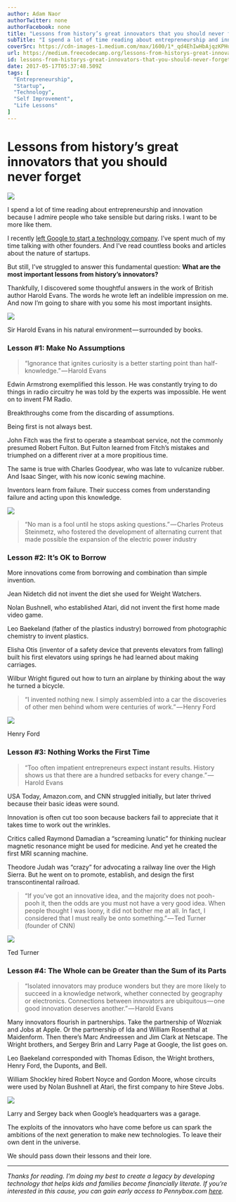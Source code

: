 ```yaml
---
author: Adam Naor
authorTwitter: none
authorFacebook: none
title: "Lessons from history’s great innovators that you should never forget"
subTitle: "I spend a lot of time reading about entrepreneurship and innovation because I admire people who take sensible but daring risks. I want to..."
coverSrc: https://cdn-images-1.medium.com/max/1600/1*_qd4EhIwHbAjqzKPHu8-Ig.jpeg
url: https://medium.freecodecamp.org/lessons-from-historys-great-innovators-that-you-should-never-forget-4d5e432adcde
id: lessons-from-historys-great-innovators-that-you-should-never-forget-4d5e432adcde
date: 2017-05-17T05:37:48.509Z
tags: [
  "Entrepreneurship",
  "Startup",
  "Technology",
  "Self Improvement",
  "Life Lessons"
]
---
```

# Lessons from history’s great innovators that you should never forget



![](https://cdn-images-1.medium.com/max/1600/1*_qd4EhIwHbAjqzKPHu8-Ig.jpeg)



I spend a lot of time reading about entrepreneurship and innovation because I admire people who take sensible but daring risks. I want to be more like them.

I recently [left Google to start a technology company](https://medium.freecodecamp.com/why-i-quit-google-and-built-an-app-that-teaches-personal-finance-to-kids-f0d125e1f07b). I’ve spent much of my time talking with other founders. And I’ve read countless books and articles about the nature of startups.

But still, I’ve struggled to answer this fundamental question: **What are the most important lessons from history’s innovators?**

Thankfully, I discovered some thoughtful answers in the work of British author Harold Evans. The words he wrote left an indelible impression on me. And now I’m going to share with you some his most important insights.



![](https://cdn-images-1.medium.com/max/1600/1*CHjNiM0if0qE8u25395fhA.jpeg)

Sir Harold Evans in his natural environment — surrounded by books.



### Lesson #1: Make No Assumptions

> “Ignorance that ignites curiosity is a better starting point than half-knowledge.” — Harold Evans

Edwin Armstrong exemplified this lesson. He was constantly trying to do things in radio circuitry he was told by the experts was impossible. He went on to invent FM Radio.

Breakthroughs come from the discarding of assumptions.

Being first is not always best.

John Fitch was the first to operate a steamboat service, not the commonly presumed Robert Fulton. But Fulton learned from Fitch’s mistakes and triumphed on a different river at a more propitious time.

The same is true with Charles Goodyear, who was late to vulcanize rubber. And Isaac Singer, with his now iconic sewing machine.

Inventors learn from failure. Their success comes from understanding failure and acting upon this knowledge.



![](https://cdn-images-1.medium.com/max/1600/1*JaYWdT4vHDboJ97UaQf4iA.jpeg)



> “No man is a fool until he stops asking questions.” — Charles Proteus Steinmetz, who fostered the development of alternating current that made possible the expansion of the electric power industry

### Lesson #2: It’s OK to Borrow

More innovations come from borrowing and combination than simple invention.

Jean Nidetch did not invent the diet she used for Weight Watchers.

Nolan Bushnell, who established Atari, did not invent the first home made video game.

Leo Baekeland (father of the plastics industry) borrowed from photographic chemistry to invent plastics.

Elisha Otis (inventor of a safety device that prevents elevators from falling) built his first elevators using springs he had learned about making carriages.

Wilbur Wright figured out how to turn an airplane by thinking about the way he turned a bicycle.

> “I invented nothing new. I simply assembled into a car the discoveries of other men behind whom were centuries of work.” — Henry Ford



![](https://cdn-images-1.medium.com/max/1600/1*nqe4y6Z7T7d4UTzOm-IFEQ.png)

Henry Ford



### Lesson #3: Nothing Works the First Time

> “Too often impatient entrepreneurs expect instant results. History shows us that there are a hundred setbacks for every change.” — Harold Evans

USA Today, Amazon.com, and CNN struggled initially, but later thrived because their basic ideas were sound.

Innovation is often cut too soon because backers fail to appreciate that it takes time to work out the wrinkles.

Critics called Raymond Damadian a “screaming lunatic” for thinking nuclear magnetic resonance might be used for medicine. And yet he created the first MRI scanning machine.

Theodore Judah was “crazy” for advocating a railway line over the High Sierra. But he went on to promote, establish, and design the first transcontinental railroad.

> “If you’ve got an innovative idea, and the majority does not pooh-pooh it, then the odds are you must not have a very good idea. When people thought I was loony, it did not bother me at all. In fact, I considered that I must really be onto something.” — Ted Turner (founder of CNN)



![](https://cdn-images-1.medium.com/max/1600/1*8MVwrWnyXYNzPE49nmnOJw.jpeg)

Ted Turner



### Lesson #4: The Whole can be Greater than the Sum of its Parts

> “Isolated innovators may produce wonders but they are more likely to succeed in a knowledge network, whether connected by geography or electronics. Connections between innovators are ubiquitous — one good innovation deserves another.” — Harold Evans

Many innovators flourish in partnerships. Take the partnership of Wozniak and Jobs at Apple. Or the partnership of Ida and William Rosenthal at Maidenform. Then there’s Marc Andreessen and Jim Clark at Netscape. The Wright brothers, and Sergey Brin and Larry Page at Google, the list goes on.

Leo Baekeland corresponded with Thomas Edison, the Wright brothers, Henry Ford, the Duponts, and Bell.

William Shockley hired Robert Noyce and Gordon Moore, whose circuits were used by Nolan Bushnell at Atari, the first company to hire Steve Jobs.



![](https://cdn-images-1.medium.com/max/1600/1*rvod9WVD4DhLQQv3eFUrxA.png)

Larry and Sergey back when Google’s headquarters was a garage.



The exploits of the innovators who have come before us can spark the ambitions of the next generation to make new technologies. To leave their own dent in the universe.

We should pass down their lessons and their lore.











* * *







_Thanks for reading. I’m doing my best to create a legacy by developing technology that helps kids and families become financially literate. If you’re interested in this cause, you can gain early access to Pennybox.com_ [_here_](http://goo.gl/WgFn7V)_._








